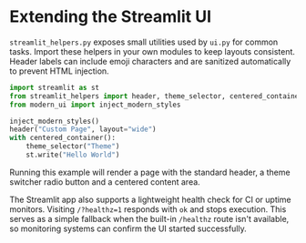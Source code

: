 # Extending the Streamlit UI

`streamlit_helpers.py` exposes small utilities used by `ui.py` for common tasks.
Import these helpers in your own modules to keep layouts consistent. Header
labels can include emoji characters and are sanitized automatically to prevent
HTML injection.

```python
import streamlit as st
from streamlit_helpers import header, theme_selector, centered_container
from modern_ui import inject_modern_styles

inject_modern_styles()
header("Custom Page", layout="wide")
with centered_container():
    theme_selector("Theme")
    st.write("Hello World")
```

Running this example will render a page with the standard header, a theme switcher
radio button and a centered content area.

The Streamlit app also supports a lightweight health check for CI or uptime
monitors. Visiting `/?healthz=1` responds with `ok` and stops execution. This
serves as a simple fallback when the built-in `/healthz` route isn't available,
so monitoring systems can confirm the UI started successfully.
